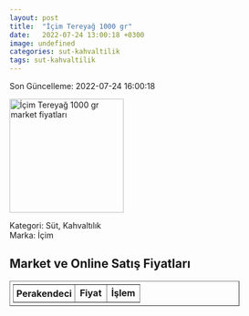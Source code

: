```yaml
---
layout: post
title:  "İçim Tereyağ 1000 gr"
date:   2022-07-24 13:00:18 +0300
image: undefined
categories: sut-kahvaltilik
tags: sut-kahvaltilik
---
```


Son Güncelleme: 2022-07-24 16:00:18

<img src="undefined" width="200" alt="İçim Tereyağ 1000 gr market fiyatları" />

Kategori: Süt, Kahvaltılık
<br />
Marka: İçim

<h2>Market ve Online Satış Fiyatları</h2>

<table border="1" style="padding: 5px;width:80%;">
  <tr>
    <td style="padding: 5px;"><strong>Perakendeci</strong></td>
    <td><strong>Fiyat</strong></td>
    <td><strong>İşlem</strong></td>
  </tr>
  
</table>
